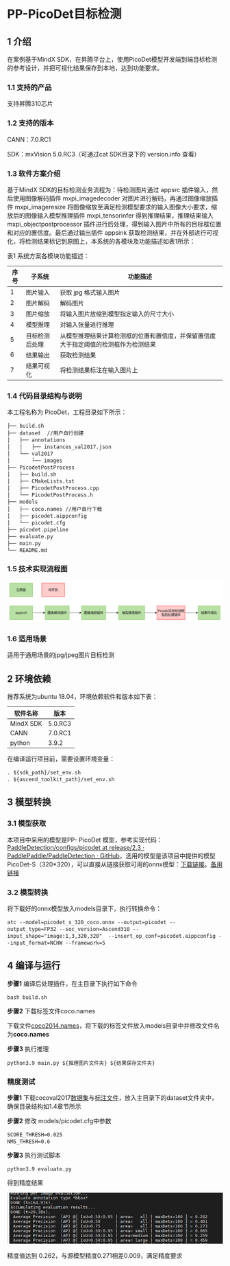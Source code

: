 # PP-PicoDet目标检测

## 1 介绍
在案例基于MindX SDK，在昇腾平台上，使用PicoDet模型开发端到端目标检测的参考设计，并把可视化结果保存到本地，达到功能要求。

### 1.1 支持的产品

支持昇腾310芯片

### 1.2 支持的版本

CANN：7.0.RC1

SDK：mxVision 5.0.RC3（可通过cat SDK目录下的 version.info 查看）

### 1.3 软件方案介绍

基于MindX SDK的目标检测业务流程为：待检测图片通过 appsrc 插件输入，然后使用图像解码插件 mxpi_imagedecoder 对图片进行解码，再通过图像缩放插件 mxpi_imageresize 将图像缩放至满足检测模型要求的输入图像大小要求，缩放后的图像输入模型推理插件 mxpi_tensorinfer 得到推理结果，推理结果输入 mxpi_objectpostprocessor 插件进行后处理，得到输入图片中所有的目标框位置和对应的置信度。最后通过输出插件 appsink 获取检测结果，并在外部进行可视化，将检测结果标记到原图上，本系统的各模块及功能描述如表1所示：

表1 系统方案各模块功能描述：

| 序号 | 子系统         | 功能描述                                                     |
| ---- | -------------- | ------------------------------------------------------------ |
| 1    | 图片输入       | 获取 jpg 格式输入图片                                        |
| 2    | 图片解码       | 解码图片                                                     |
| 3    | 图片缩放       | 将输入图片放缩到模型指定输入的尺寸大小                       |
| 4    | 模型推理       | 对输入张量进行推理                                           |
| 5    | 目标检测后处理 | 从模型推理结果计算检测框的位置和置信度，并保留置信度大于指定阈值的检测框作为检测结果 |
| 6    | 结果输出       | 获取检测结果                                                 |
| 7    | 结果可视化     | 将检测结果标注在输入图片上                                   |

### 1.4 代码目录结构与说明

本工程名称为 PicoDet，工程目录如下所示：

```
├── build.sh
├── dataset  //用户自行创建
│   ├── annotations
│   │   ├── instances_val2017.json
│   └── val2017
│       └── images
├── PicodetPostProcess
│   ├── build.sh
│   ├── CMakeLists.txt
│   ├── PicodetPostProcess.cpp
│   └── PicodetPostProcess.h
├── models
│   ├── coco.names //用户自行下载
│   ├── picodet.aippconfig
│   └── picodet.cfg
├── picodet.pipeline
├── evaluate.py
├── main.py
└── README.md
```

### 1.5 技术实现流程图

![sdk流程图](./images/sdk流程图.png)

### 1.6 适用场景

适用于通用场景的jpg/jpeg图片目标检测

## 2 环境依赖

推荐系统为ubuntu 18.04，环境依赖软件和版本如下表：

| 软件名称       | 版本  |
| -------------- | ------ |
| MindX SDK      | 5.0.RC3|
| CANN           | 7.0.RC1|
| python         | 3.9.2  |

在编译运行项目前，需要设置环境变量：

```
. ${sdk_path}/set_env.sh
. ${ascend_toolkit_path}/set_env.sh
```

## 3 模型转换

### 3.1 模型获取

本项目中采用的模型是PP- PicoDet 模型，参考实现代码：[PaddleDetection/configs/picodet at release/2.3 · PaddlePaddle/PaddleDetection · GitHub](https://github.com/PaddlePaddle/PaddleDetection/tree/release/2.3/configs/picodet)，选用的模型是该项目中提供的模型 PicoDet-S（320*320），可以直接从链接获取可用的onnx模型：[下载链接](https://paddledet.bj.bcebos.com/deploy/third_engine/picodet_s_320_coco.onnx)。[备用链接](https://mindx.sdk.obs.cn-north-4.myhuaweicloud.com/mindxsdk-referenceapps%20/contrib/Picodet/picodet_s_320_coco.onnx)

### 3.2 模型转换

将下载好的onnx模型放入models目录下，执行转换命令：

```
atc --model=picodet_s_320_coco.onnx --output=picodet --output_type=FP32 --soc_version=Ascend310 --input_shape="image:1,3,320,320"  --insert_op_conf=picodet.aippconfig --input_format=NCHW --framework=5
```

## 4 编译与运行
**步骤1**  编译后处理插件，在主目录下执行如下命令

```
bash build.sh
```

**步骤2**  下载标签文件coco.names

下载文件[coco2014.names](../Collision/model/coco.names)，将下载的标签文件放入models目录中并修改文件名为**coco.names**

**步骤3**  执行推理

```
python3.9 main.py ${推理图片文件夹} ${结果保存文件夹}
```

### 精度测试

**步骤1**  下载cocoval2017[数据集](http://images.cocodataset.org/zips/val2017.zip)与[标注文件](http://images.cocodataset.org/annotations/stuff_annotations_trainval2017.zip)，放入主目录下的dataset文件夹中，确保目录结构如1.4章节所示

**步骤2**  修改 models/picodet.cfg中参数

```
SCORE_THRESH=0.025
NMS_THRESH=0.6
```

**步骤3**  执行测试脚本

```
python3.9 evaluate.py
```

得到精度结果

![image-20220711104324559](./images/精度结果.png)

精度值达到 0.262，与源模型精度0.271相差0.009，满足精度要求